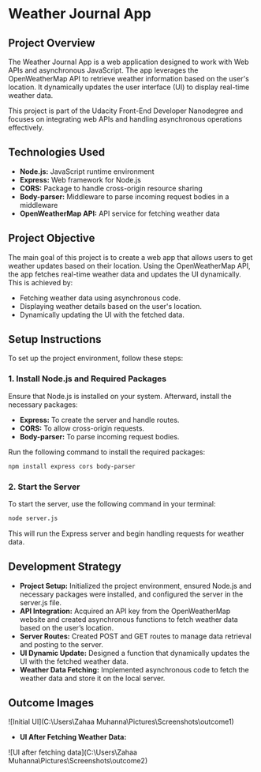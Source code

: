 # Weather Journal App

## Project Overview

The Weather Journal App is a web application designed to work with Web APIs and asynchronous JavaScript. The app leverages the OpenWeatherMap API to retrieve weather information based on the user's location. It dynamically updates the user interface (UI) to display real-time weather data.

This project is part of the Udacity Front-End Developer Nanodegree and focuses on integrating web APIs and handling asynchronous operations effectively.

## Technologies Used

*   **Node.js:** JavaScript runtime environment
*   **Express:** Web framework for Node.js
*   **CORS:** Package to handle cross-origin resource sharing
*   **Body-parser:** Middleware to parse incoming request bodies in a middleware
*   **OpenWeatherMap API:** API service for fetching weather data

## Project Objective

The main goal of this project is to create a web app that allows users to get weather updates based on their location. Using the OpenWeatherMap API, the app fetches real-time weather data and updates the UI dynamically. This is achieved by:

*   Fetching weather data using asynchronous code.
*   Displaying weather details based on the user's location.
*   Dynamically updating the UI with the fetched data.

## Setup Instructions

To set up the project environment, follow these steps:

### 1. Install Node.js and Required Packages
Ensure that Node.js is installed on your system. Afterward, install the necessary packages:

*   **Express:** To create the server and handle routes.
*   **CORS:** To allow cross-origin requests.
*   **Body-parser:** To parse incoming request bodies.

Run the following command to install the required packages:

```bash
npm install express cors body-parser
```

### 2. Start the Server

To start the server, use the following command in your terminal:

```bash
node server.js
```
This will run the Express server and begin handling requests for weather data.

## Development Strategy

*  **Project Setup:** Initialized the project environment, ensured Node.js and necessary packages were installed, and configured the server in the server.js file.
*  **API Integration:** Acquired an API key from the OpenWeatherMap website and created asynchronous functions to fetch weather data based on the user’s location.
*  **Server Routes:** Created POST and GET routes to manage data retrieval and posting to the server.
*  **UI Dynamic Update:**  Designed a function that dynamically updates the UI with the fetched weather data.
*  **Weather Data Fetching:** Implemented asynchronous code to fetch the weather data and store it on the local server.

## Outcome Images

![Initial UI](C:\Users\Zahaa Muhanna\Pictures\Screenshots\outcome1)

*   **UI After Fetching Weather Data:**

![UI after fetching data](C:\Users\Zahaa Muhanna\Pictures\Screenshots\outcome2)

